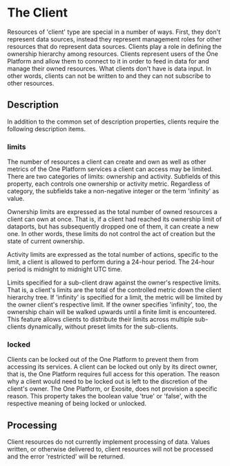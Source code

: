The Client
==========

Resources of 'client' type are special in a number of ways. First, they
don't represent data sources, instead they represent management roles
for other resources that do represent data sources. Clients play a role
in defining the ownership hierarchy among resources. Clients represent
users of the One Platform and allow them to connect to it in order to
feed in data for and manage their owned resources. What clients don't
have is data input. In other words, clients can not be written to and
they can not subscribe to other resources.

Description
-----------

In addition to the common set of description properties, clients require
the following description items.

### limits

The number of resources a client can create and own as well as other
metrics of the One Platform services a client can access may be limited.
There are two categories of limits: ownership and activity. Subfields of
this property, each controls one ownership or activity metric.
Regardless of category, the subfields take a non-negative integer or the
term 'infinity' as value.

Ownership limits are expressed as the total number of owned resources a
client can own at once. That is, if a client had reached its ownership
limit of dataports, but has subsequently dropped one of them, it can
create a new one. In other words, these limits do not control the act of
creation but the state of current ownership.

Activity limits are expressed as the total number of actions, specific
to the limit, a client is allowed to perform during a 24-hour period.
The 24-hour period is midnight to midnight UTC time.

Limits specified for a sub-client draw against the owner's respective
limits. That is, a client's limits are the total of the controlled
metric down the client hierarchy tree. If 'infinity' is specified for a
limit, the metric will be limited by the owner client's respective
limit. If the owner specifies 'infinity', too, the ownership chain will
be walked upwards until a finite limit is encountered. This feature
allows clients to distribute their limits across multiple sub-clients
dynamically, without preset limits for the sub-clients.

### locked

Clients can be locked out of the One Platform to prevent them from
accessing its services. A client can be locked out only by its direct
owner, that is, the One Platform requires full access for this
operation. The reason why a client would need to be locked out is left
to the discretion of the client's owner. The One Platform, or Exosite,
does not provision a specific reason. This property takes the boolean
value 'true' or 'false', with the respective meaning of being locked or
unlocked.

Processing
----------

Client resources do not currently implement processing of data. Values
written, or otherwise delivered to, client resources will not be
processed and the error 'restricted' will be returned.
